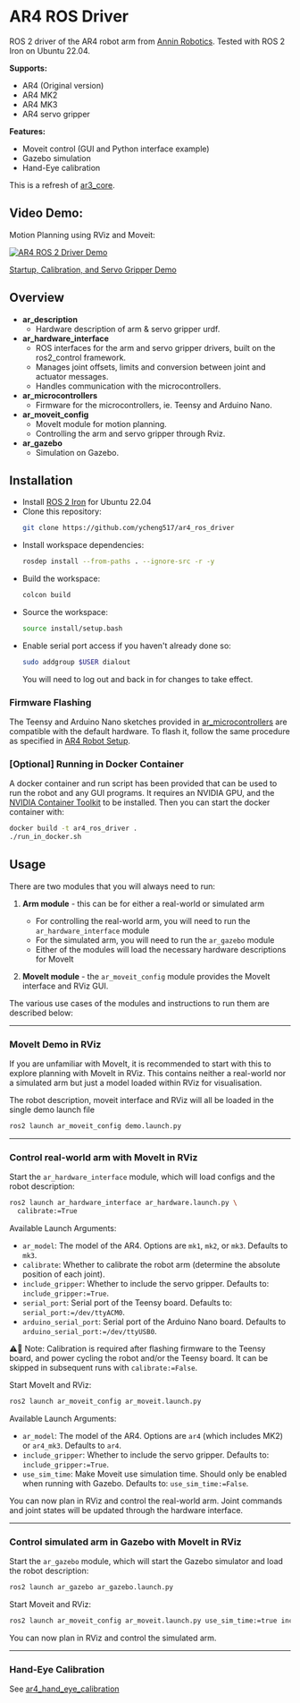 # AR4 ROS Driver

ROS 2 driver of the AR4 robot arm from [Annin Robotics](https://www.anninrobotics.com).
Tested with ROS 2 Iron on Ubuntu 22.04.

**Supports:**

- AR4 (Original version)
- AR4 MK2
- AR4 MK3
- AR4 servo gripper

**Features:**

- Moveit control (GUI and Python interface example)
- Gazebo simulation
- Hand-Eye calibration

This is a refresh of [ar3_core](https://github.com/ongdexter/ar3_core).

## Video Demo:

Motion Planning using RViz and Moveit:

[![AR4 ROS 2 Driver Demo](http://img.youtube.com/vi/XJCrfrW7jXE/0.jpg)](https://www.youtube.com/watch?v=XJCrfrW7jXE "AR4 ROS 2 Driver Demo")

[Startup, Calibration, and Servo Gripper Demo](https://youtu.be/PQtXFzqRtHM)

## Overview

- **ar_description**
  - Hardware description of arm & servo gripper urdf.
- **ar_hardware_interface**
  - ROS interfaces for the arm and servo gripper drivers, built on the ros2_control framework.
  - Manages joint offsets, limits and conversion between joint and actuator messages.
  - Handles communication with the microcontrollers.
- **ar_microcontrollers**
  - Firmware for the microcontrollers, ie. Teensy and Arduino Nano.
- **ar_moveit_config**
  - MoveIt module for motion planning.
  - Controlling the arm and servo gripper through Rviz.
- **ar_gazebo**
  - Simulation on Gazebo.

## Installation

- Install [ROS 2 Iron](https://docs.ros.org/en/iron/Installation.html) for Ubuntu 22.04
- Clone this repository:
  ```bash
  git clone https://github.com/ycheng517/ar4_ros_driver
  ```
- Install workspace dependencies:
  ```bash
  rosdep install --from-paths . --ignore-src -r -y
  ```
- Build the workspace:
  ```bash
  colcon build
  ```
- Source the workspace:
  ```bash
  source install/setup.bash
  ```
- Enable serial port access if you haven't already done so:
  ```bash
  sudo addgroup $USER dialout
  ```
  You will need to log out and back in for changes to take effect.

### Firmware Flashing

The Teensy and Arduino Nano sketches provided in [ar_microcontrollers](./ar_microcontrollers/)
are compatible with the default hardware. To flash it, follow the same
procedure as specified in [AR4 Robot Setup](https://www.youtube.com/watch?v=OL6lXu8VU4s).

### [Optional] Running in Docker Container

A docker container and run script has been provided that can be used to run the
robot and any GUI programs. It requires an NVIDIA GPU, and the
[NVIDIA Container Toolkit](https://docs.nvidia.com/datacenter/cloud-native/container-toolkit/latest/index.html)
to be installed. Then you can start the docker container with:

```bash
docker build -t ar4_ros_driver .
./run_in_docker.sh
```

## Usage

There are two modules that you will always need to run:

1. **Arm module** - this can be for either a real-world or simulated arm

   - For controlling the real-world arm, you will need to run the `ar_hardware_interface` module
   - For the simulated arm, you will need to run the `ar_gazebo` module
   - Either of the modules will load the necessary hardware descriptions for MoveIt

2. **MoveIt module** - the `ar_moveit_config` module provides the MoveIt interface and RViz GUI.

The various use cases of the modules and instructions to run them are described below:

---

### MoveIt Demo in RViz

If you are unfamiliar with MoveIt, it is recommended to start with this to explore planning with MoveIt in RViz. This contains neither a real-world nor a simulated arm but just a model loaded within RViz for visualisation.

The robot description, moveit interface and RViz will all be loaded in the single demo launch file

```bash
ros2 launch ar_moveit_config demo.launch.py
```

---

### Control real-world arm with MoveIt in RViz

Start the `ar_hardware_interface` module, which will load configs and the robot description:

```bash
ros2 launch ar_hardware_interface ar_hardware.launch.py \
  calibrate:=True
```

Available Launch Arguments:

- `ar_model`: The model of the AR4. Options are `mk1`, `mk2`, or `mk3`. Defaults to `mk3`.
- `calibrate`: Whether to calibrate the robot arm (determine the absolute position
  of each joint).
- `include_gripper`: Whether to include the servo gripper. Defaults to: `include_gripper:=True`.
- `serial_port`: Serial port of the Teensy board. Defaults to: `serial_port:=/dev/ttyACM0`.
- `arduino_serial_port`: Serial port of the Arduino Nano board. Defaults to `arduino_serial_port:=/dev/ttyUSB0`.

⚠️📏 Note: Calibration is required after flashing firmware to the Teensy board, and
power cycling the robot and/or the Teensy board. It can be skipped in subsequent
runs with `calibrate:=False`.

Start MoveIt and RViz:

```bash
ros2 launch ar_moveit_config ar_moveit.launch.py
```

Available Launch Arguments:

- `ar_model`: The model of the AR4. Options are `ar4` (which includes MK2) or `ar4_mk3`. Defaults to `ar4`.
- `include_gripper`: Whether to include the servo gripper. Defaults to:
  `include_gripper:=True`.
- `use_sim_time`: Make Moveit use simulation time. Should only be enabled when
  running with Gazebo. Defaults to: `use_sim_time:=False`.

You can now plan in RViz and control the real-world arm. Joint commands and joint states will be updated through the hardware interface.

---

### Control simulated arm in Gazebo with MoveIt in RViz

Start the `ar_gazebo` module, which will start the Gazebo simulator and load the robot description:

```bash
ros2 launch ar_gazebo ar_gazebo.launch.py
```

Start Moveit and RViz:

```bash
ros2 launch ar_moveit_config ar_moveit.launch.py use_sim_time:=true include_gripper:=True
```

You can now plan in RViz and control the simulated arm.

---

### Hand-Eye Calibration

See [ar4_hand_eye_calibration](https://github.com/ycheng517/ar4_hand_eye_calibration)
